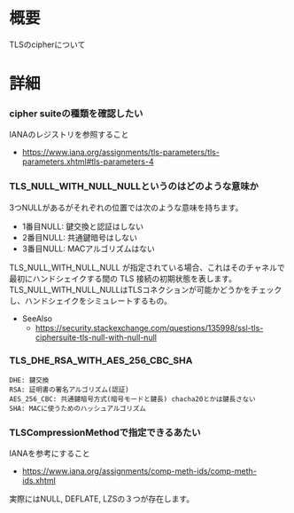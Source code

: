 # 概要
TLSのcipherについて

# 詳細

### cipher suiteの種類を確認したい
IANAのレジストリを参照すること
- https://www.iana.org/assignments/tls-parameters/tls-parameters.xhtml#tls-parameters-4

### TLS_NULL_WITH_NULL_NULLというのはどのような意味か
3つNULLがあるがそれぞれの位置では次のような意味を持ちます。
- 1番目NULL: 鍵交換と認証はしない
- 2番目NULL: 共通鍵暗号はしない
- 3番目NULL: MACアルゴリズムはない

TLS_NULL_WITH_NULL_NULL が指定されている場合、これはそのチャネルで最初にハンドシェイクする間の TLS 接続の初期状態を表します。
TLS_NULL_WITH_NULL_NULLはTLSコネクションが可能かどうかをチェックし、ハンドシェイクをシミュレートするもの。

- SeeAlso
  - https://security.stackexchange.com/questions/135998/ssl-tls-ciphersuite-tls-null-with-null-null

### TLS_DHE_RSA_WITH_AES_256_CBC_SHA
```
DHE: 鍵交換
RSA: 証明書の署名アルゴリズム(認証)
AES_256_CBC: 共通鍵暗号方式(暗号モードと鍵長) chacha20とかは鍵長さない
SHA: MACに使うためのハッシュアルゴリズム
```

### TLSCompressionMethodで指定できるあたい
IANAを参考にすること
- https://www.iana.org/assignments/comp-meth-ids/comp-meth-ids.xhtml

実際にはNULL, DEFLATE, LZSの３つが存在します。
